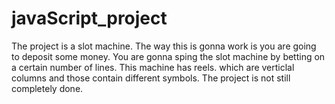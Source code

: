 # javaScript_project
The project is a slot machine. The way this is gonna work is you are going to deposit some money. You are gonna sping the slot machine by betting on a certain number of lines.  This machine has reels. which are verticlal columns and those contain different symbols. 
The project is not still completely done. 
